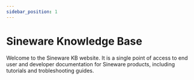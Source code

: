 ```yaml
---
sidebar_position: 1
---
```


# Sineware Knowledge Base

Welcome to the Sineware KB website. It is a single point of access to end user and developer documentation for Sineware products, including tutorials and trobleshooting guides.